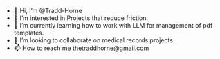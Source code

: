 - 👋 Hi, I’m @Tradd-Horne
- 👀 I’m interested in Projects that reduce friction.
- 🌱 I’m currently learning how to work with LLM for management of pdf templates.
- 💞️ I’m looking to collaborate on medical records projects.
- 📫 How to reach me thetraddhorne@gmail.com

<!---
Tradd-Horne/Tradd-Horne is a ✨ special ✨ repository because its `README.md` (this file) appears on your GitHub profile.
You can click the Preview link to take a look at your changes.
--->
